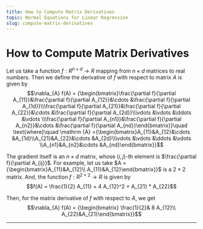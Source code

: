 ```yaml
---
title: How to Compute Matrix Derivatives
topic: Normal Equations for Linear Regression
slug: compute-matrix-derivatives
---
```


# How to Compute Matrix Derivatives

Let us take a function $f : R^{n\times d} \to R$ mapping from $n\times d$ matrices to real numbers. Then we define the derivative of $f$ with respect to matrix $A$ is given by $$\nabla_{A} f(A) = {\begin{bmatrix}\frac{\partial f}{\partial A_{11}}&\frac{\partial f}{\partial A_{12}}&\cdots &\frac{\partial f}{\partial A_{1d}}\\\frac{\partial f}{\partial A_{21}}&\frac{\partial f}{\partial A_{22}}&\cdots &\frac{\partial f}{\partial A_{2d}}\\\vdots &\vdots &\ddots &\vdots \\\frac{\partial f}{\partial A_{n1}}&\frac{\partial f}{\partial A_{n2}}&\cdots &\frac{\partial f}{\partial A_{nd}}\end{bmatrix}}\quad \text{where}\quad \mathrm {A} ={\begin{bmatrix}A_{11}&A_{12}&\cdots &A_{1d}\\A_{21}&A_{22}&\cdots &A_{2d}\\\vdots &\vdots &\ddots &\vdots \\A_{n1}&A_{n2}&\cdots &A_{nd}\end{bmatrix}}$$

The gradient itself is an $n \times d$ matrix, whose $(i,j)$-th element is $\frac{\partial f}{\partial A_{ij}}$. For example, let us take $A = {\begin{bmatrix}A_{11}&A_{12}\\ A_{11}&A_{12}\end{bmatrix}}$ is a $2 \times 2$ matrix. And, the function $f: R^{2 \times 2} \to R$ is given by $$f(A) = \frac{1}{2} A_{11} + 4 A_{12}^2 + A_{21} * A_{22}$$

Then, for the matrix derivative of $f$ with respect to $A$, we get $$\nabla_{A} f(A) = {\begin{bmatrix} \frac{1}{2}& 8 A_{12}\\ A_{22}&A_{21}\end{bmatrix}}$$

---
